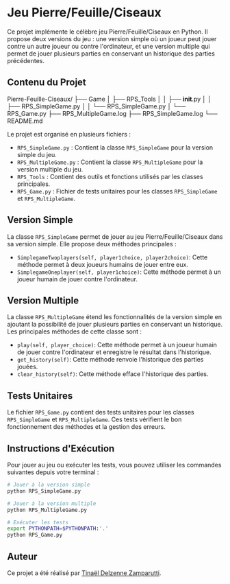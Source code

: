# Jeu Pierre/Feuille/Ciseaux

Ce projet implémente le célèbre jeu Pierre/Feuille/Ciseaux en Python. Il propose deux versions du jeu : une version simple où un joueur peut jouer contre un autre joueur ou contre l'ordinateur, et une version multiple qui permet de jouer plusieurs parties en conservant un historique des parties précédentes.

## Contenu du Projet

Pierre-Feuille-Ciseaux/
├── Game
│   ├── RPS_Tools
│   │   ├── __init__.py
│   │   ├── RPS_SimpleGame.py
│   │   └── RPS_SimpleGame.py
│   └── RPS_Game.py
├── RPS_MultipleGame.log
├── RPS_SimpleGame.log
└── README.md

Le projet est organisé en plusieurs fichiers :

- `RPS_SimpleGame.py` : Contient la classe `RPS_SimpleGame` pour la version simple du jeu.
- `RPS_MultipleGame.py` : Contient la classe `RPS_MultipleGame` pour la version multiple du jeu.
- `RPS_Tools` : Contient des outils et fonctions utilisés par les classes principales.
- `RPS_Game.py` : Fichier de tests unitaires pour les classes `RPS_SimpleGame` et `RPS_MultipleGame`.

## Version Simple

La classe `RPS_SimpleGame` permet de jouer au jeu Pierre/Feuille/Ciseaux dans sa version simple. Elle propose deux méthodes principales :

- `SimplegameTwoplayers(self, player1choice, player2choice)`: Cette méthode permet à deux joueurs humains de jouer entre eux.
- `SimplegameOneplayer(self, player1choice)`: Cette méthode permet à un joueur humain de jouer contre l'ordinateur.

## Version Multiple

La classe `RPS_MultipleGame` étend les fonctionnalités de la version simple en ajoutant la possibilité de jouer plusieurs parties en conservant un historique. Les principales méthodes de cette classe sont :

- `play(self, player_choice)`: Cette méthode permet à un joueur humain de jouer contre l'ordinateur et enregistre le résultat dans l'historique.
- `get_history(self)`: Cette méthode renvoie l'historique des parties jouées.
- `clear_history(self)`: Cette méthode efface l'historique des parties.

## Tests Unitaires

Le fichier `RPS_Game.py` contient des tests unitaires pour les classes `RPS_SimpleGame` et `RPS_MultipleGame`. Ces tests vérifient le bon fonctionnement des méthodes et la gestion des erreurs.

## Instructions d'Exécution

Pour jouer au jeu ou exécuter les tests, vous pouvez utiliser les commandes suivantes depuis votre terminal :

```bash
# Jouer à la version simple
python RPS_SimpleGame.py

# Jouer à la version multiple
python RPS_MultipleGame.py

# Exécuter les tests
export PYTHONPATH=$PYTHONPATH:'.'
python RPS_Game.py
```

## Auteur

Ce projet a été réalisé par [Tinaël Delzenne Zamparutti](https://github.com/Tinael).
